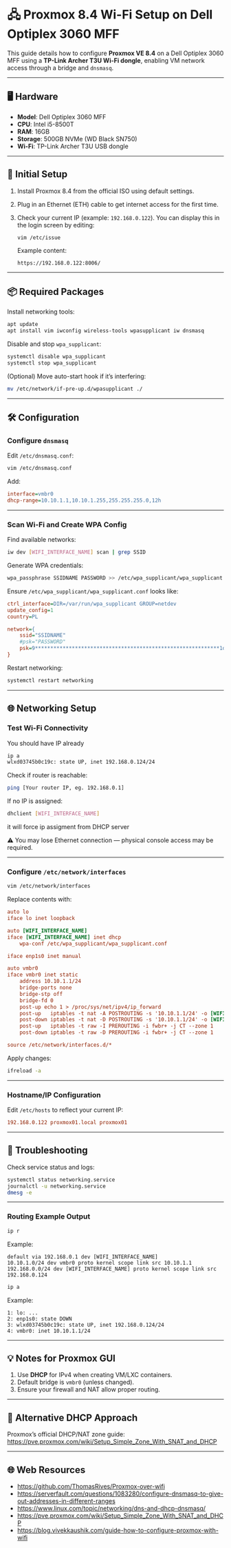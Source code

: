 # 🖧 Proxmox 8.4 Wi-Fi Setup on Dell Optiplex 3060 MFF

This guide details how to configure **Proxmox VE 8.4** on a Dell Optiplex 3060 MFF using a **TP-Link Archer T3U Wi-Fi dongle**, enabling VM network access through a bridge and `dnsmasq`.

---

## 🖥️ Hardware

- **Model**: Dell Optiplex 3060 MFF  
- **CPU**: Intel i5-8500T  
- **RAM**: 16GB  
- **Storage**: 500GB NVMe (WD Black SN750)  
- **Wi-Fi**: TP-Link Archer T3U USB dongle  

---

## 🔌 Initial Setup

1. Install Proxmox 8.4 from the official ISO using default settings.
2. Plug in an Ethernet (ETH) cable to get internet access for the first time.
3. Check your current IP (example: `192.168.0.122`). You can display this in the login screen by editing:

   ```bash
   vim /etc/issue
   ```

   Example content:

   ```
   https://192.168.0.122:8006/
   ```

---

## 📦 Required Packages

Install networking tools:

```bash
apt update
apt install vim iwconfig wireless-tools wpasupplicant iw dnsmasq
```

Disable and stop `wpa_supplicant`:

```bash
systemctl disable wpa_supplicant
systemctl stop wpa_supplicant
```

(Optional) Move auto-start hook if it’s interfering:

```bash
mv /etc/network/if-pre-up.d/wpasupplicant ./
```

---

## 🛠️ Configuration

### Configure `dnsmasq`

Edit `/etc/dnsmasq.conf`:

```bash
vim /etc/dnsmasq.conf
```

Add:

```ini
interface=vmbr0
dhcp-range=10.10.1.1,10.10.1.255,255.255.255.0,12h
```

---

### Scan Wi-Fi and Create WPA Config

Find available networks:

```bash
iw dev [WIFI_INTERFACE_NAME] scan | grep SSID
```

Generate WPA credentials:

```bash
wpa_passphrase SSIDNAME PASSWORD >> /etc/wpa_supplicant/wpa_supplicant.conf
```

Ensure `/etc/wpa_supplicant/wpa_supplicant.conf` looks like:

```ini
ctrl_interface=DIR=/var/run/wpa_supplicant GROUP=netdev
update_config=1
country=PL

network={
    ssid="SSIDNAME"
    #psk="PASSWORD"
    psk=9************************************************************1d0
}
```

Restart networking:

```bash
systemctl restart networking
```

---

## 🌐 Networking Setup

### Test Wi-Fi Connectivity

You should have IP already

```bash
ip a
wlxd03745b0c19c: state UP, inet 192.168.0.124/24
```

Check if router is reachable:

```bash
ping [Your router IP, eg. 192.168.0.1]
```

If no IP is assigned:

```bash
dhclient [WIFI_INTERFACE_NAME]
```
it will force ip assigment from DHCP server


⚠️ You may lose Ethernet connection — physical console access may be required.

---

### Configure `/etc/network/interfaces`

```bash
vim /etc/network/interfaces
```

Replace contents with:

```ini
auto lo
iface lo inet loopback

auto [WIFI_INTERFACE_NAME]
iface [WIFI_INTERFACE_NAME] inet dhcp
    wpa-conf /etc/wpa_supplicant/wpa_supplicant.conf

iface enp1s0 inet manual

auto vmbr0
iface vmbr0 inet static
    address 10.10.1.1/24
    bridge-ports none
    bridge-stp off
    bridge-fd 0
    post-up echo 1 > /proc/sys/net/ipv4/ip_forward
    post-up   iptables -t nat -A POSTROUTING -s '10.10.1.1/24' -o [WIFI_INTERFACE_NAME] -j MASQUERADE
    post-down iptables -t nat -D POSTROUTING -s '10.10.1.1/24' -o [WIFI_INTERFACE_NAME] -j MASQUERADE
    post-up   iptables -t raw -I PREROUTING -i fwbr+ -j CT --zone 1
    post-down iptables -t raw -D PREROUTING -i fwbr+ -j CT --zone 1

source /etc/network/interfaces.d/*
```

Apply changes:

```bash
ifreload -a
```

---

### Hostname/IP Configuration

Edit `/etc/hosts` to reflect your current IP:

```ini
192.168.0.122 proxmox01.local proxmox01
```

---

## 🧪 Troubleshooting

Check service status and logs:

```bash
systemctl status networking.service
journalctl -u networking.service
dmesg -e
```

---

### Routing Example Output

```bash
ip r
```

Example:

```
default via 192.168.0.1 dev [WIFI_INTERFACE_NAME]
10.10.1.0/24 dev vmbr0 proto kernel scope link src 10.10.1.1
192.168.0.0/24 dev [WIFI_INTERFACE_NAME] proto kernel scope link src 192.168.0.124
```

```bash
ip a
```

Example:

```
1: lo: ...
2: enp1s0: state DOWN
3: wlxd03745b0c19c: state UP, inet 192.168.0.124/24
4: vmbr0: inet 10.10.1.1/24
```

---

## 💡 Notes for Proxmox GUI

1. Use **DHCP** for IPv4 when creating VM/LXC containers.
2. Default bridge is `vmbr0` (unless changed).
3. Ensure your firewall and NAT allow proper routing.

---

## 🔁 Alternative DHCP Approach

Proxmox’s official DHCP/NAT zone guide:  
https://pve.proxmox.com/wiki/Setup_Simple_Zone_With_SNAT_and_DHCP

---

## 🌐 Web Resources

- https://github.com/ThomasRives/Proxmox-over-wifi  
- https://serverfault.com/questions/1083280/configure-dnsmasq-to-give-out-addresses-in-different-ranges  
- https://www.linux.com/topic/networking/dns-and-dhcp-dnsmasq/  
- https://pve.proxmox.com/wiki/Setup_Simple_Zone_With_SNAT_and_DHCP  
- https://blog.vivekkaushik.com/guide-how-to-configure-proxmox-with-wifi  
